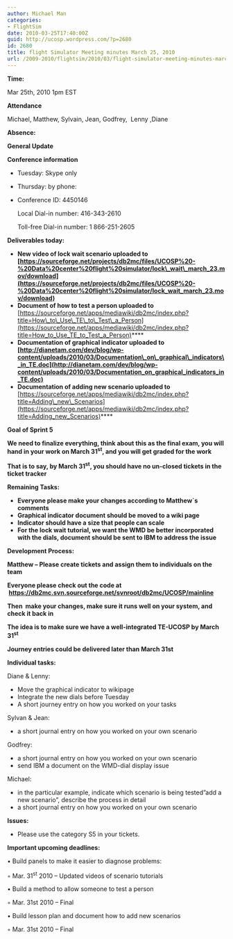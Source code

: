 ```yaml
---
author: Michael Man
categories:
- FlightSim
date: 2010-03-25T17:40:00Z
guid: http://ucosp.wordpress.com/?p=2680
id: 2680
title: flight Simulator Meeting minutes March 25, 2010
url: /2009-2010/flightsim/2010/03/flight-simulator-meeting-minutes-march-25-2010/
---
```


**Time:**

Mar 25th, 2010 1pm EST

**Attendance**

Michael, Matthew, Sylvain, Jean, Godfrey,  Lenny ,Diane

**Absence:**

**General Update**

**Conference information**

  * Tuesday: Skype only
  * Thursday: by phone:
  * Conference ID: 4450146
  
    Local Dial-in number: 416-343-2610
  
    Toll-free Dial-in number: 1 866-251-2605

**Deliverables today:**

  * **New video of lock wait scenario uploaded to [https://sourceforge.net/projects/db2mc/files/UCOSP%20-%20Data%20center%20flight%20simulator/lock\_wait\_march_23.mov/download](https://sourceforge.net/projects/db2mc/files/UCOSP%20-%20Data%20center%20flight%20simulator/lock_wait_march_23.mov/download)**
  * **Document of how to test a person uploaded to** [https://sourceforge.net/apps/mediawiki/db2mc/index.php?title=How\_to\_Use\_TE\_to\_Test\_a_Person](https://sourceforge.net/apps/mediawiki/db2mc/index.php?title=How_to_Use_TE_to_Test_a_Person)****
  * **Documentation of graphical indicator uploaded to [http://dianetam.com/dev/blog/wp-content/uploads/2010/03/Documentation\_on\_graphical\_indicators\_in_TE.doc](http://dianetam.com/dev/blog/wp-content/uploads/2010/03/Documentation_on_graphical_indicators_in_TE.doc)**
  * **Documentation of adding new scenario uploaded to** [https://sourceforge.net/apps/mediawiki/db2mc/index.php?title=Adding\_new\_Scenarios](https://sourceforge.net/apps/mediawiki/db2mc/index.php?title=Adding_new_Scenarios)****

**Goal of Sprint 5**

**We need to finalize everything, think about this as the final exam, you will hand in your work on March 31<sup>st</sup>, and you will get graded for the work**

**That is to say, by March 31<sup>st</sup>, you should have no un-closed tickets in the ticket tracker**

**Remaining Tasks:**

  * **Everyone please make your changes according to Matthew\`s comments**
  * **Graphical indicator document should be moved to a wiki page**
  * **Indicator should have a size that people can scale**
  * **For the lock wait tutorial, we want the WMD be better incorporated with the dials, document should be sent to IBM to address the issue**

**Development Process:**

**Matthew – Please create tickets and assign them to individuals on the team**

**Everyone please check out the code at  <https://db2mc.svn.sourceforge.net/svnroot/db2mc/UCOSP/mainline>**

**Then  make your changes, make sure it runs well on your system, and check it back in**

**The idea is to make sure we have a well-integrated TE-UCOSP by March 31<sup>st</sup>**

**Journey entries could be delivered later than March 31st**

**Individual tasks:**

Diane & Lenny:

  * Move the graphical indicator to wikipage
  * Integrate the new dials before Tuesday
  * A short journey entry on how you worked on your tasks

Sylvan & Jean:

  * a short journal entry on how you worked on your own scenario

Godfrey:

  * a short journal entry on how you worked on your own scenario
  * send IBM a document on the WMD-dial display issue

Michael:

  * in the particular example, indicate which scenario is being tested&#8221;add a new scenario&#8221;, describe the process in detail
  * a short journal entry on how you worked on your own scenario

**Issues:**

  * Please use the category S5 in your tickets.

**Important upcoming deadlines:**

• Build panels to make it easier to diagnose problems:
  
◦ Mar. 31<sup>st</sup> 2010 &#8211; Updated videos of scenario tutorials
  
• Build a method to allow someone to test a person
  
◦ Mar. 31st 2010 &#8211; Final
  
• Build lesson plan and document how to add new scenarios
  
◦ Mar. 31st 2010 – Final